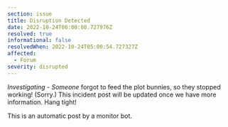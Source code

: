 ```yaml
---
section: issue
title: Disruption Detected
date: 2022-10-24T06:00:08.727976Z
resolved: true
informational: false
resolvedWhen: 2022-10-24T05:00:54.727327Z
affected:
  - Forum
severity: disrupted
---
```

*Investigating* - _Someone_ forgot to feed the plot bunnies, so they stopped working! (Sorry.) This incident post will be updated once we have more information. Hang tight!

This is an automatic post by a monitor bot.
        